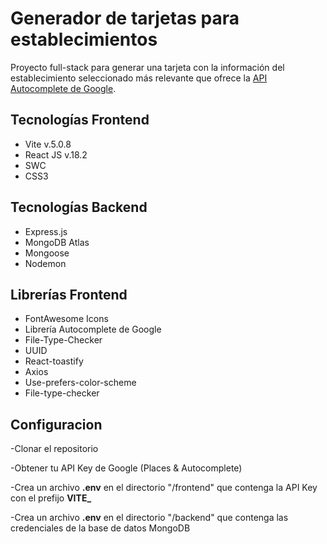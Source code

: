 # Generador de tarjetas para establecimientos

Proyecto full-stack para generar una tarjeta con la información del establecimiento seleccionado más relevante que ofrece la [API Autocomplete de Google](https://developers.google.com/maps/documentation/javascript/place-autocomplete?hl=es-419#javascript).

## Tecnologías Frontend

* Vite v.5.0.8
* React JS v.18.2
* SWC
* CSS3

## Tecnologías Backend

* Express.js
* MongoDB Atlas
* Mongoose
* Nodemon

## Librerías Frontend

* FontAwesome Icons
* Librería Autocomplete de Google
* File-Type-Checker
* UUID
* React-toastify
* Axios
* Use-prefers-color-scheme
* File-type-checker

## Configuracion

-Clonar el repositorio
    
-Obtener tu API Key de Google (Places & Autocomplete)
    
-Crea un archivo **.env** en el directorio "/frontend" que contenga la API Key con el prefijo **VITE_**

-Crea un archivo **.env** en el directorio "/backend" que contenga las credenciales de la base de datos MongoDB


